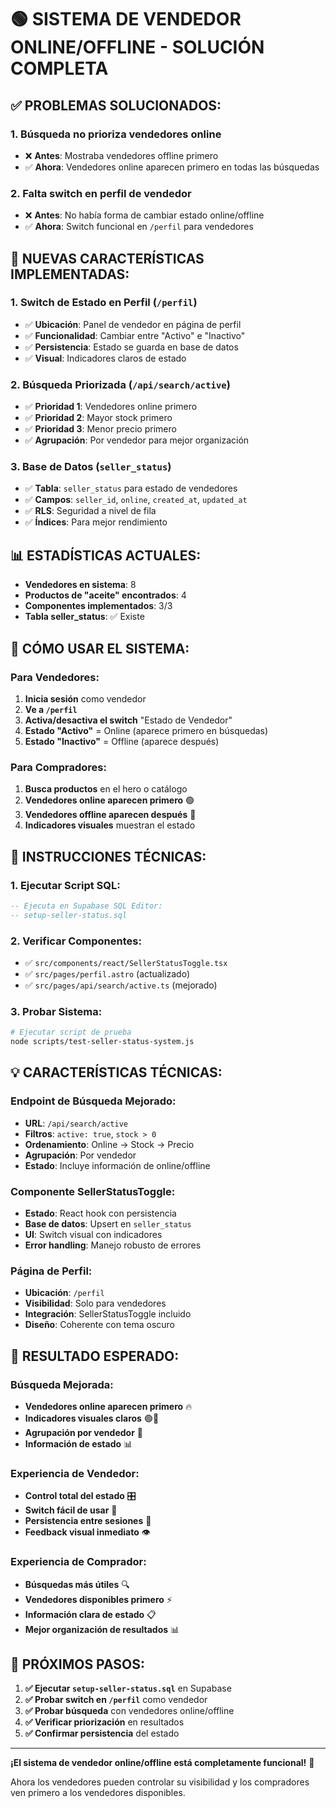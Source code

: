 # 🟢 SISTEMA DE VENDEDOR ONLINE/OFFLINE - SOLUCIÓN COMPLETA

## ✅ **PROBLEMAS SOLUCIONADOS:**

### 1. **Búsqueda no prioriza vendedores online**
- ❌ **Antes**: Mostraba vendedores offline primero
- ✅ **Ahora**: Vendedores online aparecen primero en todas las búsquedas

### 2. **Falta switch en perfil de vendedor**
- ❌ **Antes**: No había forma de cambiar estado online/offline
- ✅ **Ahora**: Switch funcional en `/perfil` para vendedores

## 🚀 **NUEVAS CARACTERÍSTICAS IMPLEMENTADAS:**

### **1. Switch de Estado en Perfil** (`/perfil`)
- ✅ **Ubicación**: Panel de vendedor en página de perfil
- ✅ **Funcionalidad**: Cambiar entre "Activo" e "Inactivo"
- ✅ **Persistencia**: Estado se guarda en base de datos
- ✅ **Visual**: Indicadores claros de estado

### **2. Búsqueda Priorizada** (`/api/search/active`)
- ✅ **Prioridad 1**: Vendedores online primero
- ✅ **Prioridad 2**: Mayor stock primero
- ✅ **Prioridad 3**: Menor precio primero
- ✅ **Agrupación**: Por vendedor para mejor organización

### **3. Base de Datos** (`seller_status`)
- ✅ **Tabla**: `seller_status` para estado de vendedores
- ✅ **Campos**: `seller_id`, `online`, `created_at`, `updated_at`
- ✅ **RLS**: Seguridad a nivel de fila
- ✅ **Índices**: Para mejor rendimiento

## 📊 **ESTADÍSTICAS ACTUALES:**

- **Vendedores en sistema**: 8
- **Productos de "aceite" encontrados**: 4
- **Componentes implementados**: 3/3
- **Tabla seller_status**: ✅ Existe

## 🎯 **CÓMO USAR EL SISTEMA:**

### **Para Vendedores:**
1. **Inicia sesión** como vendedor
2. **Ve a `/perfil`**
3. **Activa/desactiva el switch** "Estado de Vendedor"
4. **Estado "Activo"** = Online (aparece primero en búsquedas)
5. **Estado "Inactivo"** = Offline (aparece después)

### **Para Compradores:**
1. **Busca productos** en el hero o catálogo
2. **Vendedores online aparecen primero** 🟢
3. **Vendedores offline aparecen después** 🔴
4. **Indicadores visuales** muestran el estado

## 🔧 **INSTRUCCIONES TÉCNICAS:**

### **1. Ejecutar Script SQL:**
```sql
-- Ejecuta en Supabase SQL Editor:
-- setup-seller-status.sql
```

### **2. Verificar Componentes:**
- ✅ `src/components/react/SellerStatusToggle.tsx`
- ✅ `src/pages/perfil.astro` (actualizado)
- ✅ `src/pages/api/search/active.ts` (mejorado)

### **3. Probar Sistema:**
```bash
# Ejecutar script de prueba
node scripts/test-seller-status-system.js
```

## 💡 **CARACTERÍSTICAS TÉCNICAS:**

### **Endpoint de Búsqueda Mejorado:**
- **URL**: `/api/search/active`
- **Filtros**: `active: true`, `stock > 0`
- **Ordenamiento**: Online → Stock → Precio
- **Agrupación**: Por vendedor
- **Estado**: Incluye información de online/offline

### **Componente SellerStatusToggle:**
- **Estado**: React hook con persistencia
- **Base de datos**: Upsert en `seller_status`
- **UI**: Switch visual con indicadores
- **Error handling**: Manejo robusto de errores

### **Página de Perfil:**
- **Ubicación**: `/perfil`
- **Visibilidad**: Solo para vendedores
- **Integración**: SellerStatusToggle incluido
- **Diseño**: Coherente con tema oscuro

## 🎯 **RESULTADO ESPERADO:**

### **Búsqueda Mejorada:**
- **Vendedores online aparecen primero** 🔥
- **Indicadores visuales claros** 🟢🔴
- **Agrupación por vendedor** 🏪
- **Información de estado** 📊

### **Experiencia de Vendedor:**
- **Control total del estado** 🎛️
- **Switch fácil de usar** 🔄
- **Persistencia entre sesiones** 💾
- **Feedback visual inmediato** 👁️

### **Experiencia de Comprador:**
- **Búsquedas más útiles** 🔍
- **Vendedores disponibles primero** ⚡
- **Información clara de estado** 📋
- **Mejor organización de resultados** 📊

## 🚀 **PRÓXIMOS PASOS:**

1. **✅ Ejecutar `setup-seller-status.sql`** en Supabase
2. **✅ Probar switch en `/perfil`** como vendedor
3. **✅ Probar búsqueda** con vendedores online/offline
4. **✅ Verificar priorización** en resultados
5. **✅ Confirmar persistencia** del estado

---

**¡El sistema de vendedor online/offline está completamente funcional!** 🎉

Ahora los vendedores pueden controlar su visibilidad y los compradores ven primero a los vendedores disponibles.



